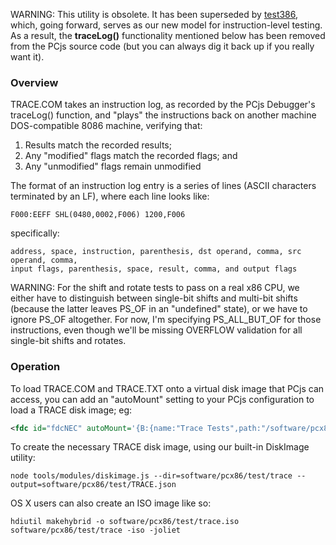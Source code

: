 WARNING: This utility is obsolete.  It has been superseded by [test386](/software/pcx86/test/cpu/80386/),
which, going forward, serves as our new model for instruction-level testing.  As a result,
the **traceLog()** functionality mentioned below has been removed from the PCjs source code
(but you can always dig it back up if you really want it).

### Overview

TRACE.COM takes an instruction log, as recorded by the PCjs Debugger's traceLog() function, and
"plays" the instructions back on another machine DOS-compatible 8086 machine, verifying that:

 1. Results match the recorded results;
 2. Any "modified" flags match the recorded flags; and
 3. Any "unmodified" flags remain unmodified

The format of an instruction log entry is a series of lines (ASCII characters terminated by an LF),
where each line looks like:

	F000:EEFF SHL(0480,0002,F006) 1200,F006

specifically:

	address, space, instruction, parenthesis, dst operand, comma, src operand, comma,
	input flags, parenthesis, space, result, comma, and output flags

WARNING: For the shift and rotate tests to pass on a real x86 CPU, we either have to distinguish
between single-bit shifts and multi-bit shifts (because the latter leaves PS_OF in an "undefined"
state), or we have to ignore PS_OF altogether.  For now, I'm specifying PS_ALL_BUT_OF for those
instructions, even though we'll be missing OVERFLOW validation for all single-bit shifts and rotates.

### Operation

To load TRACE.COM and TRACE.TXT onto a virtual disk image that PCjs can access, you can add an
"autoMount" setting to your PCjs <fdc> configuration to load a TRACE disk image; eg:

```xml
<fdc id="fdcNEC" autoMount='{B:{name:"Trace Tests",path:"/software/pcx86/test/TRACE.json"}}'/>
```

To create the necessary TRACE disk image, using our built-in DiskImage utility:

	node tools/modules/diskimage.js --dir=software/pcx86/test/trace --output=software/pcx86/test/TRACE.json

OS X users can also create an ISO image like so:

	hdiutil makehybrid -o software/pcx86/test/trace.iso software/pcx86/test/trace -iso -joliet

